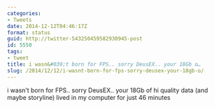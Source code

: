 ```yaml
---
categories:
- Tweets
date: 2014-12-12T04:46:17Z
format: status
guid: http://twitter-543250459582930945-post
id: 5550
tags:
- tweet
title: i wasn&#039;t born for FPS.. sorry DeusEX.. your 18Gb o…
slug: /2014/12/12/i-wasnt-born-for-fps-sorry-deusex-your-18gb-o/
---
```


i wasn't born for FPS.. sorry DeusEX.. your 18Gb of hi quality data (and maybe storyline) lived in my computer for just 46 minutes